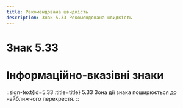 ```yaml
---
title: Рекомендована швидкість
description: Знак 5.33 Рекомендована швидкість
---
```

# Знак 5.33
# Інформаційно-вказівні знаки
::sign-text{id=5.33 :title=title}
5.33 Зона дії знака поширюється до найближчого перехрестя.
::